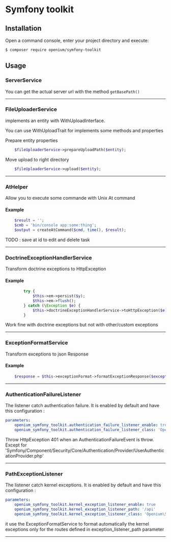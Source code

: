 Symfony toolkit
===============

Installation
------------

Open a command console, enter your project directory and execute:

```bash
$ composer require openium/symfony-toolkit
```

Usage
-----

### ServerService

You can get the actual server url with the method `getBasePath()`

---

### FileUploaderService

implements an entity with WithUploadInterface.

You can use WithUploadTrait for implements some methods and properties

Prepare entity properties
~~~php
    $fileUploaderService->prepareUploadPath($entity);
~~~

Move upload to right directory
~~~php
    $fileUploaderService->upload($entity);
~~~

---

### AtHelper

Allow you to execute some commande with Unix At command

#### Example

~~~php
    $result = '';
    $cmb = 'bin/console app:some:thing';
    $output = createAtCommand($cmd, time(), $result);
~~~

TODO : save at id to edit and delete task

---

### DoctrineExceptionHandlerService

Transform doctrine exceptions to HttpException

#### Example

~~~php
        try {
            $this->em->persist($y);
            $this->em->flush();
        } catch (\Exception $e) {
            $this->doctrineExceptionHandlerService->toHttpException($e);
        }
~~~

Work fine with doctrine exceptions but not with other/custom exceptions

---

### ExceptionFormatService

Transform exceptions to json Response

#### Example

~~~php
    $response = $this->exceptionFormat->formatExceptionResponse($exception);
~~~

---

### AuthenticationFailureListener

The listener catch authentication failure.
It is enabled by default and have this configuration :

~~~yaml
parameters:
    openium_symfony_toolkit.authentication_failure_listener_enable: true
    openium_symfony_toolkit.authentication_failure_listener_class: 'Openium\SymfonyToolKitBundle\EventListener\AuthenticationFailureListener'
~~~

Throw HttpException 401 when an AuthenticationFailureEvent is throw.
Except for 'Symfony/Component/Security/Core/Authentication/Provider/UserAuthenticationProvider.php'

---

### PathExceptionListener

The listener catch kernel exceptions.
It is enabled by default and have this configuration :

~~~yaml
parameters:
    openium_symfony_toolkit.kernel_exception_listener_enable: true
    openium_symfony_toolkit.kernel_exception_listener_path: '/api'
    openium_symfony_toolkit.kernel_exception_listener_class: 'Openium\SymfonyToolKitBundle\EventListener\PathExceptionListener'
~~~

it use the ExceptionFormatService to format automatically the kernel exceptions
only for the routes defined in exception_listener_path parameter

---
